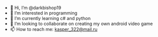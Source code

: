 - 👋 Hi, I’m @darkbishop19
- 👀 I’m interested in programming
- 🌱 I’m currently learning c# and python
- 💞️ I’m looking to collaborate on creating my own android video game
- 📫 How to reach me:  kasper_322@mail.ru

<!---
darkbishop19/darkbishop19 is a ✨ special ✨ repository because its `README.md` (this file) appears on your GitHub profile.
You can click the Preview link to take a look at your changes.
--->

